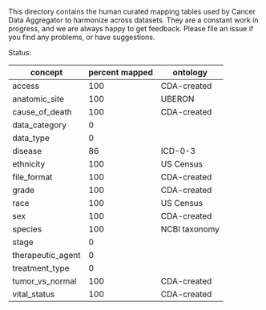 This directory contains the human curated mapping tables used by Cancer Data Aggregator to harmonize across datasets. They are a constant work in progress, and we are always happy to get feedback. Please file an issue if you find any problems, or have suggestions.

Status:


|concept |percent mapped|ontology|
|--------|--------------|--------|
|access|100|CDA-created|
|anatomic_site|100|UBERON|
|cause_of_death|100|CDA-created|
|data_category|0||
|data_type|0||
|disease|86|ICD-0-3|
|ethnicity|100|US Census |
|file_format|100|CDA-created|
|grade|100|CDA-created|
|race|100|US Census|
|sex|100|CDA-created|
|species|100|NCBI taxonomy|
|stage|0||
|therapeutic_agent|0||
|treatment_type|0||
|tumor_vs_normal|100|CDA-created|
|vital_status|100|CDA-created|
